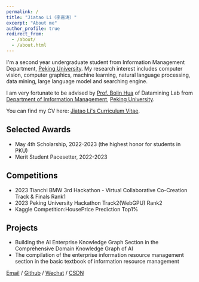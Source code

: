 ```yaml
---
permalink: /
title: "Jiatao Li（李嘉涛）"
excerpt: "About me"
author_profile: true
redirect_from: 
  - /about/
  - /about.html
---
```


I'm a second year undergraduate student from Information Management Department, [Peking University](https://www.pku.edu.cn/). My research interest includes computer vision, computer graphics, machine learning, natural language processing, data mining, large language model and searching engine.

I am very fortunate to be advised by [Prof. Bolin Hua](https://www.im.pku.edu.cn/szll/syry/zzjspx/231416.htm) of Datamining Lab from [Department of Imformation Management](https://www.im.pku.edu.cn/), [Peking University](https://www.pku.edu.cn/). 

You can find my CV here: [Jiatao Li's Curriculum Vitae](../assets/Curriculum_Vitae.pdf).

## Selected Awards
- May 4th Scholarship, 2022-2023 (the highest honor for students in PKU)
- Merit Student Pacesetter, 2022-2023

## Competitions
- 2023 Tianchi BMW 3rd Hackathon - Virtual Collaborative Co-Creation Track & Finals Rank1
- 2023 Peking University Hackathon Track2(WebGPU) Rank2
- Kaggle Competition:HousePrice Prediction Top1%

## Projects
- Building the AI Enterprise Knowledge Graph Section in the Comprehensive Domain Knowledge Graph of AI
- The compilation of the enterprise information resource management section in the basic textbook of information resource management




[Email](mailto:2200016651@stu.pku.edu.cn) / [Github](https://github.com/leejamesss) / [Wechat](../images/wechat.jpg) / [CSDN](https://blog.csdn.net/m0_72410588?spm=1000.2115.3001.5343)

